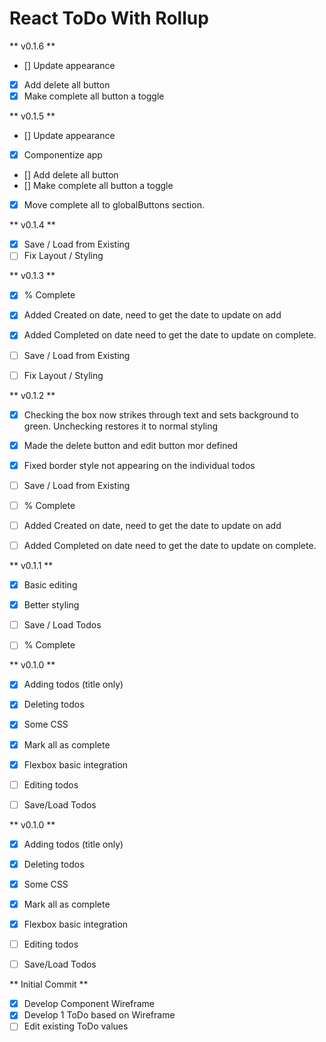 # React ToDo With Rollup
** v0.1.6 **
- [] Update appearance
- [x] Add delete all button
- [x] Make complete all button a toggle

** v0.1.5 **
- [] Update appearance
- [x] Componentize app
- [] Add delete all button
- [] Make complete all button a toggle
- [x] Move complete all to globalButtons section.

** v0.1.4 **
- [x] Save / Load from Existing
- [ ] Fix Layout / Styling

** v0.1.3 **
- [x] % Complete
- [x] Added Created on date, need to get the date to update on add
- [x] Added Completed on date need to get the date to update on complete.

- [ ] Save / Load from Existing
- [ ] Fix Layout / Styling

** v0.1.2 **
- [x] Checking the box now strikes through text and sets background to green. Unchecking restores it to normal styling
- [x] Made the delete button and edit button mor defined
- [x] Fixed border style not appearing on the individual todos

- [ ] Save / Load from Existing
- [ ] % Complete
- [ ] Added Created on date, need to get the date to update on add
- [ ] Added Completed on date need to get the date to update on complete.

** v0.1.1 **
- [x] Basic editing
- [x] Better styling

- [ ] Save / Load Todos
- [ ] % Complete


** v0.1.0 **

- [x] Adding todos (title only)
- [x] Deleting todos
- [x] Some CSS
- [x] Mark all as complete
- [x] Flexbox basic integration

- [ ] Editing todos
- [ ] Save/Load Todos


** v0.1.0 **

- [x] Adding todos (title only)
- [x] Deleting todos
- [x] Some CSS
- [x] Mark all as complete
- [x] Flexbox basic integration

- [ ] Editing todos
- [ ] Save/Load Todos


** Initial Commit **

- [x] Develop Component Wireframe
- [x] Develop 1 ToDo based on Wireframe
- [ ] Edit existing ToDo values
